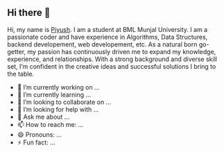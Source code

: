 ## Hi there 👋
Hi, my name is [Piyush](https://piyush14298.github.io/). I am a student at BML Munjal University. I am a passionate coder and have experience in Algorithms, Data Structures, backend developement, web developement, etc. As a natural born go-getter, my passion has continuously driven me to expand my knowledge, experience, and relationships. With a strong background and diverse skill set, I’m confident in the creative ideas and successful solutions I bring to the table. 


<!-- **piyush14298/piyush14298** is a ✨ _special_ ✨ repository because its `README.md` (this file) appears on your GitHub profile. -->

<!-- Here are some ideas to get you started: -->

- 🔭 I’m currently working on ...
- 🌱 I’m currently learning ...
- 👯 I’m looking to collaborate on ...
- 🤔 I’m looking for help with ...
- 💬 Ask me about ...
- 📫 How to reach me: ...
- 😄 Pronouns: ...
- ⚡ Fun fact: ...

